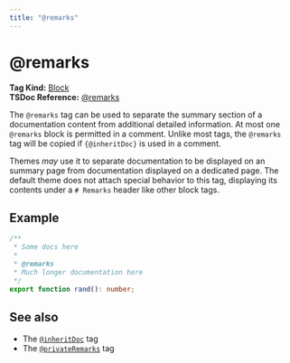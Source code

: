 ```yaml
---
title: "@remarks"
---
```


# @remarks

**Tag Kind:** [Block](../tags.md#block-tags) <br>
**TSDoc Reference:** [@remarks](https://tsdoc.org/pages/tags/remarks/)

The `@remarks` tag can be used to separate the summary section of a documentation content from
additional detailed information. At most one `@remarks` block is permitted in a comment. Unlike
most tags, the `@remarks` tag will be copied if `{@inheritDoc}` is used in a comment.

Themes _may_ use it to separate documentation to be displayed on an summary page from documentation
displayed on a dedicated page. The default theme does not attach special behavior to this tag,
displaying its contents under a `# Remarks` header like other block tags.

## Example

```ts
/**
 * Some docs here
 *
 * @remarks
 * Much longer documentation here
 */
export function rand(): number;
```

## See also

-   The [`@inheritDoc`](inheritDoc.md) tag
-   The [`@privateRemarks`](privateRemarks.md) tag
